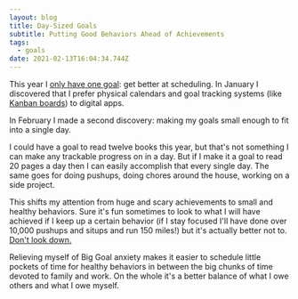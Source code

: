 ```yaml
---
layout: blog
title: Day-Sized Goals
subtitle: Putting Good Behaviors Ahead of Achievements
tags:
  - goals
date: 2021-02-13T16:04:34.744Z
---
```


This year I [only have one goal](https://www.artofmanliness.com/articles/sunday-firesides-one-habit-a-year-to-a-better-man/): get better at scheduling. In January I discovered that I prefer physical calendars and goal tracking systems (like [Kanban boards](https://en.wikipedia.org/wiki/Kanban_board)) to digital apps.

In February I made a second discovery: making my goals small enough to fit into a single day.

I could have a goal to read twelve books this year, but that's not something I can make any trackable progress on in a day. But if I make it a goal to read 20 pages a day then I can easily accomplish that every single day. The same goes for doing pushups, doing chores around the house, working on a side project.

This shifts my attention from huge and scary achievements to small and healthy behaviors. Sure it's fun sometimes to look to what I will have achieved if I keep up a certain behavior (if I stay focused I'll have done over 10,000 pushups and situps and run 150 miles!) but it's actually better not to. [Don't look down.](https://tvtropes.org/pmwiki/pmwiki.php/Main/DontLookDown)

Relieving myself of Big Goal anxiety makes it easier to schedule little pockets of time for healthy behaviors in between the big chunks of time devoted to family and work. On the whole it's a better balance of what I owe others and what I owe myself.
